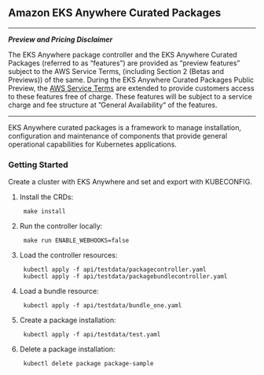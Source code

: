 ## Amazon EKS Anywhere Curated Packages

---
***Preview and Pricing Disclaimer***

The EKS Anywhere package controller and the EKS Anywhere Curated Packages (referred to as “features”) are provided as “preview features” subject to the AWS Service Terms, (including Section 2 (Betas and Previews)) of the same. During the EKS Anywhere Curated Packages Public Preview, the [AWS Service Terms](https://aws.amazon.com/service-terms/) are extended to provide customers access to these features free of charge. These features will be subject to a service charge and fee structure at ”General Availability“ of the features.

---

EKS Anywhere curated packages is a framework to manage installation, configuration and maintenance of components that provide general operational capabilities for Kubernetes applications.

### Getting Started

Create a cluster with EKS Anywhere and set and export with KUBECONFIG.

1. Install the CRDs:

        make install

1. Run the controller locally:

        make run ENABLE_WEBHOOKS=false

1. Load the controller resources:

        kubectl apply -f api/testdata/packagecontroller.yaml
        kubectl apply -f api/testdata/packagebundlecontroller.yaml

1. Load a bundle resource:

        kubectl apply -f api/testdata/bundle_one.yaml

1. Create a package installation:

        kubectl apply -f api/testdata/test.yaml

1. Delete a package installation:

        kubectl delete package package-sample
